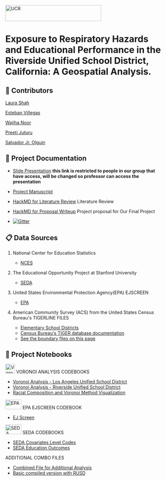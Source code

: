 <img src="https://spatial.ucr.edu/images/UCR_logo_long.png" alt="UCR"
	title="University of California" width="300" height="50"  /> 

# Exposure to Respiratory Hazards and Educational Performance in the Riverside Unified School District, California: A Geospatial Analysis.

## :pushpin: Contributors
[Laura Shah](https://github.com/lsala010/)

[Esteban Villegas](https://github.com/evill092)

[Wajiha Noor](https://github.com/WawNun)

[Preeti Juturu](https://github.com/preetijuturu)

[Salvador Jr. Olguin](https://github.com/Salolg5)


## 📝 Project Documentation

- [Slide Presentation](https://docs.google.com/presentation/d/1rp7JEXDTZyxcVlwDGPZybQEtdEnhNggBlO7OzcP2YGs/edit?usp=sharing)
 **this link is restricted to people in our group that have access, will be changed so professor can access the presentation** 
 
- [Project Manuscript](https://github.com/preetijuturu/p280s21project3/blob/main/Manuscript.md)
  
- [HackMD for Literature Review](https://hackmd.io/@Laura786/S15WsEJ__/edit)
Literature Review

-  [HackMD for Proposal Writeup](https://hackmd.io/@xSZKUBllSUCUfYxmgoh_yA/SyurmYCUd)
Project proposal for Our Final Project

- [![Gitter](https://badges.gitter.im/p280s21project3/community.svg)](https://gitter.im/p280s21project3/community?utm_source=badge&utm_medium=badge&utm_campaign=pr-badge)


##  :clipboard: Data Sources

1. National Center for Education Statistics 
 
   - [NCES](https://open.quiltdata.com/b/spatial-ucr/tree/nces/schools/)

2. The Educational Opportunity Project at Stanford University 

    - [SEDA](https://edopportunity.org/) 
    
3. United States Environmental Protection Agency(EPA) EJSCREEN

    - [EPA](https://open.quiltdata.com/b/spatial-ucr/tree/epa/ejscreen/)
    
4. American Community Survey (ACS) from the United States Census Bureau's TIGERLINE FILES

    - [Elementary School Districts]( http://www2.census.gov/geo/tiger/TIGER2010DP1/ELSD_2010Census_DP1.zip)
    - [Census Bureau's TIGER database documentation]( https://www.census.gov/programs-surveys/saipe/technical-documentation/methodology/school-districts/overview-school-district.html)
    - [See the boundary files on this page]( https://www.census.gov/geographies/mapping-files/2010/geo/tiger-data.html)
    
## :notebook: Project Notebooks

<img src="https://upload.wikimedia.org/wikipedia/commons/thumb/5/54/Euclidean_Voronoi_diagram.svg/1200px-Euclidean_Voronoi_diagram.svg.png" alt="Voronoi"
	title="methods" width="30" height="30"  />  VORONOI ANALYSIS CODEBOOKS
- [Voronoi Analysis - Los Angeles Unified School District](https://github.com/preetijuturu/p280s21project3/blob/main/LAUSD_Data.ipynb)
- [Voronoi Analysis - Riverside Unified School District](https://github.com/preetijuturu/p280s21project3/blob/main/RUSD_Vor.ipynb)
- [Racial Composition and Voronoi Method Visualization](https://github.com/preetijuturu/p280s21project3/blob/main/Voroni%20(2).ipynb)
 
<img src="https://base.imgix.net/files/base/ebm/ehstoday/image/2020/03/ehstoday_3468_epalogo.5e7e64160e169.png?auto=format&fit=crop&h=432&w=768" alt="EPA"
	title="EPA" width="50" height="30"  />  EPA EJSCREEN CODEBOOK
	
 - [EJ Screen](https://github.com/preetijuturu/p280s21project3/blob/main/EJ__V2.ipynb)

<img src="https://edopportunity.org/images/social/seda-social-image-08.png" alt="SEDA"
	title="SEDA" width="50" height="30"  /> SEDA CODEBOOKS

- [SEDA Covariates Level Codes](https://github.com/preetijuturu/p280s21project3/blob/main/Codebook/New_SEDA.ipynb)
- [SEDA Education Outcomes](https://github.com/preetijuturu/p280s21project3/blob/main/Education_SEDA.ipynb)

ADDITIONAL COMBO FILES

- [Combined File for Additional Analysis](https://github.com/preetijuturu/p280s21project3/blob/main/Combined_File2.ipynb)
- [ Basic compiled version with RUSD](https://github.com/preetijuturu/p280s21project3/blob/main/EJ_Visualization.ipynb)

